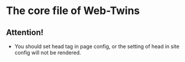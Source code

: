 The core file of Web-Twins
==========================


Attention!
----------

* You should set head tag in page config, or the setting of head in site config will not be rendered.
